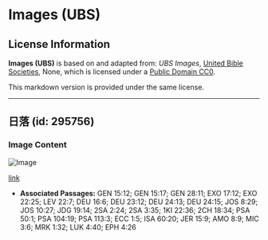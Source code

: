 # Images (UBS)

## License Information

**Images (UBS)** is based on and adapted from: _UBS Images_, [United Bible Societies](https://unitedbiblesocieties.org/), None, which is licensed under a [Public Domain CC0](https://creativecommons.org/public-domain/cc0/).

This markdown version is provided under the same license.



--------------------------------

## 日落 (id: 295756)

### Image Content

![Image](https://cdn.aquifer.bible/aquifer-content/resources/Media/WEB-0751_sunset.jpg)

[link](https://cdn.aquifer.bible/aquifer-content/resources/Media/WEB-0751_sunset.jpg)

* **Associated Passages:** GEN 15:12; GEN 15:17; GEN 28:11; EXO 17:12; EXO 22:25; LEV 22:7; DEU 16:6; DEU 23:12; DEU 24:13; DEU 24:15; JOS 8:29; JOS 10:27; JDG 19:14; 2SA 2:24; 2SA 3:35; 1KI 22:36; 2CH 18:34; PSA 50:1; PSA 104:19; PSA 113:3; ECC 1:5; ISA 60:20; JER 15:9; AMO 8:9; MIC 3:6; MRK 1:32; LUK 4:40; EPH 4:26

